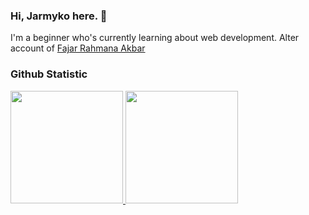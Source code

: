### Hi, Jarmyko here. 👋

I'm a beginner who's currently learning about web development. Alter account of [Fajar Rahmana Akbar](https://github.com/fjrRA)

### Github Statistic
<p align="left">
<a href="https://github.com/Jarmyko">
  <img height="180em" src="https://github-readme-stats-eight-theta.vercel.app/api?username=Jarmyko&show_icons=true&theme=algolia&include_all_commits=true&count_private=true"/>
  <img height="180em" src="https://github-readme-stats-eight-theta.vercel.app/api/top-langs/?username=Jarmyko&layout=compact&langs_count=8&theme=algolia"/>
</a>
</p>
